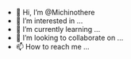 - 👋 Hi, I’m @Michinothere
- 👀 I’m interested in ...
- 🌱 I’m currently learning ...
- 💞️ I’m looking to collaborate on ...
- 📫 How to reach me ...

<!---
Michinothere/Michinothere is a ✨ special ✨ repository because its `README.md` (this file) appears on your GitHub profile.
You can click the Preview link to take a look at your changes.
--->
